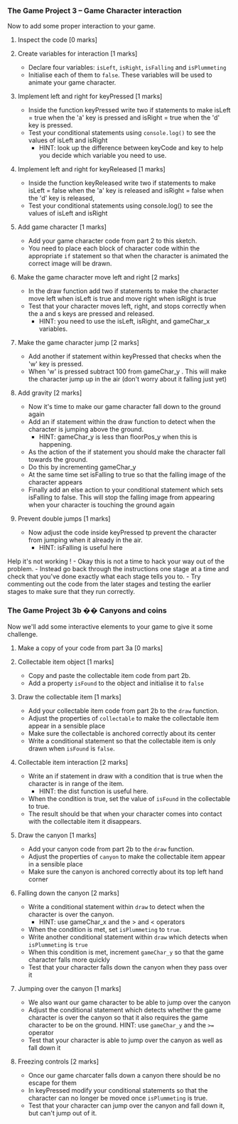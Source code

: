 ### The Game Project 3 – Game Character interaction

Now to add some proper interaction to your game.

1. Inspect the code [0 marks]

2. Create variables for interaction [1 marks]
	- Declare four variables: `isLeft`, `isRight`, `isFalling` and `isPlummeting`
	- Initialise each of them to `false`. These variables will be used to animate your game
	 character.

3. Implement left and right for keyPressed [1 marks]
	- Inside the function keyPressed write two if statements to make isLeft = true when the 'a' key is pressed and isRight = true when the 'd' key is pressed.
	- Test your conditional statements  using `console.log()` to see the values of isLeft and isRight
		- HINT: look up the difference between keyCode and key to help you decide which variable you need to use.

4. Implement left and right for keyReleased [1 marks]
	- Inside the function keyReleased write two if statements to make isLeft = false when the 'a' key is released and isRight = false when the 'd' key is released, 
	- Test your conditional statements using console.log() to see the values of isLeft and isRight

5. Add game character [1 marks]
	- Add your game character code from part 2 to this sketch.
	- You need to place each block of character code within the appropriate `if` statement so that when the character is animated the correct image will be drawn.

6. Make the game character move left and right [2 marks]
	- In the draw function add two if statements to make the character move left when isLeft is true and move right when isRight is true
	- Test that your character moves left, right, and stops correctly when the a and s keys are pressed and released.
        - HINT: you need to use the isLeft, isRight, and gameChar_x variables.

7. Make the game character jump [2 marks]
	- Add another if statement within keyPressed that checks when the 'w' key is pressed.
	- When 'w' is pressed subtract 100 from gameChar_y . This will make the character jump up in the air (don't worry about it falling just yet)

8. Add gravity [2 marks]
    - Now it's time to make our game character fall down to the ground again
    - Add an if statement within the draw function to detect when the character is  jumping above the ground. 
        - HINT: gameChar_y is less than floorPos_y when this is happening.
    - As the action of the if statement you should make the character fall towards the ground. 
    - Do this by incrementing gameChar_y
    - At the same time set isFalling to true so that the falling image of the character appears
    - Finally add an else action to your conditional statement which sets isFalling to false. This will stop the falling image from appearing when your character is touching the ground again

9. Prevent double jumps [1 marks]
    - Now adjust the code inside keyPressed tp prevent the character from jumping when it already in the air.
        - HINT: isFalling is useful here 

Help it's not working !
    - Okay this is not a time to hack your way out of the problem. 
    - Instead go back through the instructions one stage at a time and check that you've done exactly what each stage tells you to.
    - Try commenting out the code from the later stages and testing the earlier stages to make sure that they run correctly.


### The Game Project 3b �� Canyons and coins

Now we'll add some interactive elements to your game to give it some challenge.

1. Make a copy of your code from part 3a [0 marks]

2. Collectable item object [1 marks]
	- Copy and paste the collectable item code from part 2b.
	- Add a property `isFound` to the object and initialise it to `false`

3. Draw the collectable item [1 marks]
	- Add your collectable item code from part 2b to the `draw` function.
	- Adjust the properties of `collectable` to make the collectable item appear in a sensible place
	- Make sure the collectable is anchored correctly about its center
	- Write a conditional statement so that the collectable item is only drawn when `isFound` is `false`.

4. Collectable item interaction [2 marks]
	- Write an if statement in draw with a condition that is true when the character is in range of the item. 
		- HINT: the dist function is useful here.
	- When the condition is true, set the value of `isFound` in the collectable to true.
	- The result should be that when your character comes into contact with the collectable item it disappears.

5. Draw the canyon [1 marks]
	- Add your canyon code from part 2b to the `draw` function.
	- Adjust the properties of `canyon` to make the collectable item appear in a sensible place
	- Make sure the canyon is anchored correctly about its top left hand corner

6. Falling down the canyon [2 marks]
	- Write a conditional statement within `draw` to detect when the character is over the canyon. 
		- HINT: use gameChar_x and the > and < operators
	- When the condition is met, set `isPlummeting` to `true`.
	- Write another conditional statement within `draw` which detects when `isPlummeting` is `true`
	- When this condition is met, increment `gameChar_y` so that the game character falls more quickly
	- Test that your character falls down the canyon when they pass over it

7. Jumping over the canyon [1 marks]
	- We also want our game character to be able to jump over the canyon
	- Adjust the conditional statement which detects whether the game character is over the canyon so that it also requires the game character to be on the ground.
		HINT: use `gameChar_y` and the `>=` operator
	- Test that your character is able to jump over the canyon as well as fall down it

8. Freezing controls [2 marks]
	- Once our game charcater falls down a canyon there should be no escape for them
	- In keyPressed modify your conditional statements so that the character can no longer be moved once `isPlummeting` is true.
	- Test that your character can jump over the canyon and fall down it, but can't jump out of it.